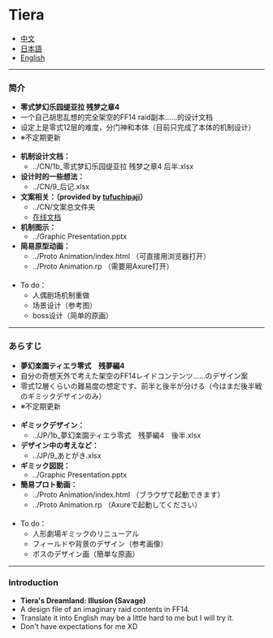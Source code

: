 # Tiera
* [中文](#1)
* [日本語](#2)
* [English](#3)

***
### <h3 id='1'>简介</h3>
  - **零式梦幻乐园缇亚拉 残梦之章4**
  - 一个自己胡思乱想的完全架空的FF14 raid副本......的设计文档
  - 设定上是零式12层的难度，分门神和本体（目前只完成了本体的机制设计）
  - ※不定期更新
  <br><br>
  - **机制设计文档：**
    - ../CN/1b_零式梦幻乐园缇亚拉 残梦之章4 后半.xlsx
  - **设计时的一些想法：**
    - ../CN/9_后记.xlsx
  - **文案相关：（provided by [tufuchipaji](https://github.com/tufuchipaji)）**
    - ../CN/文案总文件夹
    - [在线文档](https://docs.qq.com/sheet/DQVhIaXZqbmxmSUJx?tab=BB08J2&_t=1660295728360)
  - **机制图示：**
    - ../Graphic Presentation.pptx
  - **简易原型动画：** 
    - ../Proto Animation/index.html （可直接用浏览器打开）
    - ../Proto Animation.rp （需要用Axure打开）
  <br><br>
  - To do：
    - 人偶剧场机制重做
    - 场景设计（参考图）
    - boss设计（简单的原画）

*** 
### <h3 id='2'>あらすじ</h3>
  - **夢幻楽園ティエラ零式　残夢編4**
  - 自分の奇想天外で考えた架空のFF14レイドコンテンツ......のデザイン案
  - 零式12層くらいの難易度の想定です、前半と後半が分ける（今はまだ後半戦のギミックデザインのみ）
  - ※不定期更新
  <br><br>
  - **ギミックデザイン：**
    - ../JP/1b_夢幻楽園ティエラ零式　残夢編4　後半.xlsx 
  - **デザイン中の考えなど：**
    - ../JP/9_あとがき.xlsx 
  - **ギミック図説：**
    - ../Graphic Presentation.pptx 
  - **簡易プロト動画：** 
    - ../Proto Animation/index.html （ブラウザで起動できます）
    - ../Proto Animation.rp （Axureで起動してください）
  <br><br>
  - To do：
    - 人形劇場ギミックのリニューアル
    - フィールドや背景のデザイン（参考画像）
    - ボスのデザイン画（簡単な原画）

*** 
### <h3 id='3'>Introduction</h3>
  - **Tiera's Dreamland: Illusion (Savage)**
  - A design file of an imaginary raid contents in FF14. 
  - Translate it into English may be a little hard to me but I will try it.
  - Don't have expectations for me XD
<br>
